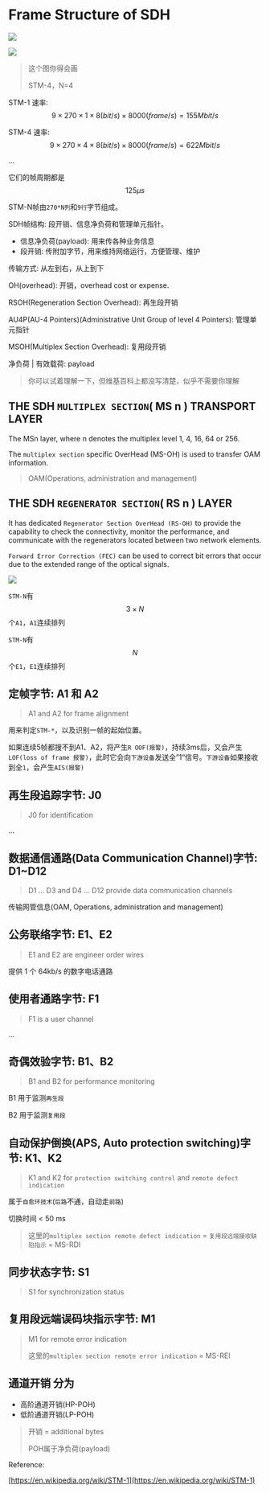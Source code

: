 # Frame Structure of SDH

![](../../.gitbook/assets/STM-N%20structure.png)

![](../../.gitbook/assets/STM-1帧结构.png)

> 这个图你得会画
>
> STM-4，N=4

STM-1 速率: $$9 \times 270 \times 1 \times 8(bit/s) \times 8000(frame/s) = 155 Mbit/s$$

STM-4 速率: $$9 \times 270 \times 4 \times 8(bit/s) \times 8000(frame/s) = 622 Mbit/s$$

...

它们的帧周期都是 $$125\mu s$$

STM-N帧由`270*N列`和`9行`字节组成。

SDH帧结构: 段开销、信息净负荷和管理单元指针。

* 信息净负荷\(payload\): 用来传各种业务信息
* 段开销: 传附加字节，用来维持网络运行，方便管理、维护

传输方式: 从左到右，从上到下

OH\(overhead\): 开销，overhead cost or expense.

RSOH\(Regeneration Section Overhead\): 再生段开销

AU4P\(AU-4 Pointers\)\(Administrative Unit Group of level 4 Pointers\): 管理单元指针

MSOH\(Multiplex Section Overhead\): 复用段开销

净负荷 \| 有效载荷: payload

> 你可以试着理解一下，但维基百科上都没写清楚，似乎不需要你理解

## THE SDH `MULTIPLEX SECTION`\( MS n \) TRANSPORT LAYER

The MSn layer, where n denotes the multiplex level 1, 4, 16, 64 or 256.

The `multiplex section` specific OverHead \(MS-OH\) is used to transfer OAM information.

> OAM\(Operations, administration and management\)

## THE SDH `REGENERATOR SECTION`\( RS n \) LAYER

It has dedicated `Regenerator Section OverHead (RS-OH)` to provide the capability to check the connectivity, monitor the performance, and communicate with the regenerators located between two network elements.

`Forward Error Correction (FEC)` can be used to correct bit errors that occur due to the extended range of the optical signals.

![](../../.gitbook/assets/STM-1的段开销字节.png)

`STM-N`有 $$3 \times N$$个`A1`，`A1`连续排列

`STM-N`有 $$N$$个`E1`，`E1`连续排列

## 定帧字节: A1 和 A2

> A1 and A2 for frame alignment

用来判定`STM-*`，以及识别一帧的起始位置。

如果连续5帧都搜不到A1、A2，将产生`R OOF(报警)`，持续3ms后，又会产生`LOF(loss of frame 报警)`，此时它会向`下游设备`发送全”1“信号。`下游设备`如果接收到全`1`，会产生`AIS(报警)`

## 再生段追踪字节: J0

> J0 for identification

...

## 数据通信通路\(Data Communication Channel\)字节: D1~D12

> D1 ... D3 and D4 ... D12 provide data communication channels

传输网管信息\(OAM, Operations, administration and management\)

## 公务联络字节: E1、E2

> E1 and E2 are engineer order wires

提供 1 个 64kb/s 的数字电话通路

## 使用者通路字节: F1

> F1 is a user channel

...

## 奇偶效验字节: B1、B2

> B1 and B2 for performance monitoring

B1 用于监测`再生段`

B2 用于监测`复用段`

## 自动保护倒换\(APS, Auto protection switching\)字节: K1、K2

> K1 and K2 for `protection switching control` and `remote defect indication`

属于`自愈环技术`\(`后路`不通，自动走`前路`\)

切换时间 &lt; 50 ms

> 这里的`multiplex section remote defect indication` = `复用段远端接收缺陷指示` = MS-RDI

## 同步状态字节: S1

> S1 for synchronization status

## 复用段远端误码块指示字节: M1

> M1 for remote error indication
>
> 这里的`multiplex section remote error indication` = MS-REI

## 通道开销 分为

* 高阶通道开销\(HP-POH\)
* 低阶通道开销\(LP-POH\)

> 开销 = additional bytes
>
> POH属于净负荷\(payload\)

Reference:

[https://en.wikipedia.org/wiki/STM-1](https://en.wikipedia.org/wiki/STM-1)

